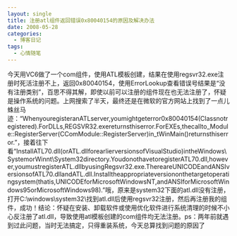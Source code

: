 ```yaml
---
layout: single
title: 注册atl组件返回错误0x80040154的原因及解决办法
date: 2008-05-28
categories:
  - 博客日记
tags:
  - 心情随笔
---
```


今天用VC6做了一个com组件，使用ATL模板创建，结果在使用regsvr32.exe注册时死活注册不上，返回0x80040154，使用ErrorLookup查看错误号结果是“没有注册类别”，百思不得其解，即使以前可以注册的组件现在也无法注册了，怀疑是操作系统的问题。上网搜索了半天，最终还是在微软的官方网站上找到了一点儿蛛丝马迹：“WhenyouregisteranATLserver,youmightgeterror0x80040154(Classnotregistered).ForDLLs,REGSVR32.exereturnsthiserror.ForEXEs,thecallto_Module&#58;&#58;RegisterServer(CComModule&#58;&#58;RegisterServer)in_tWinMain()returnsthiserror.”，接着往下看“InstallATL70.dll(orATL.dllforearlierversionsofVisualStudio)intheWindows\\SystemorWinnt\\System32directory.YoudonothavetoregisterATL70.dll,however,youmustregisterATL.dllbyusingRegsvr32.exe.ThereareUNICODEandANSIversionsofATL70.dllandATL.dll.Installtheappropriateversiononthetargetoperatingsystem(thatis,UNICODEforMicrosoftWindowsNT,andANSIforMicrosoftWindows95orMicrosoftWindows98).”哦，原来是system32下面的atl.dll没有注册，打开C&#58;\\windows\\system32\\找到atl.dll后使用regsvr32注册，然后再注册我的组件，成功！结论：怀疑在安装、卸载软件或使用优化软件进行系统清理的时候不小心反注册了atl.dll，导致使用atl模板创建的com组件均无法注册。ps：两年前就遇到过此问题，当时无法搞定，只得重装系统，今天总算找到问题的原因了
